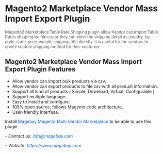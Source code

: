 <h1>Magento2 Marketplace Vendor Mass Import Export Plugin</h1>

<p><span style="color:rgb(99, 99, 99); font-family:roboto,helvetica neue,helvetica,arial,sans-serif; font-size:14px">Magento2 Marketplace Table Rate Shipping plugin allow Vendor can import Table Rates shipping via file csv or they can enter the shipping detail as country, zip code, state, price, weight, shipping title directly. It is useful for the vendors to create custom shipping method for their customer</span></p>

<h2>Magento2 Marketplace Vendor Mass Import Export Plugin Features</h2>

<ul>
	<li style="text-align:left">Allow vendor can import bulk products via csv.</li>
	<li style="text-align:left">Allow vendor can export products to file csv with all product information.</li>
	<li style="text-align:left">Support all kind of products ( Simple, Download, Virtual, Configurable ).</li>
	<li style="text-align:left">Support multiple language.</li>
	<li style="text-align:left">Easy to install and configure.</li>
	<li style="text-align:left">100% open source, follows Magento code architecture.</li>
	<li style="text-align:left">User-friendly interface.</li>
</ul>

<p>Install&nbsp;<a href="https://www.magebay.com/magento-multi-vendor-marketplace-extension" style="box-sizing: border-box; background-color: transparent; color: rgb(3, 102, 214); text-decoration-line: none;">Magebay Magento Multi Vendor Marketplace</a>&nbsp;to be able to use this plugin</p>

<p><em>- Contact&nbsp;</em><em>us:</em><em>&nbsp;<a href="mailto:info@magebay.com" style="box-sizing: border-box; background-color: transparent; color: rgb(3, 102, 214); text-decoration-line: none;">info@magebay.com</a></em></p>

<p><em>- Website:&nbsp;<a href="https://www.magebay.com/" style="box-sizing: border-box; background-color: transparent; color: rgb(3, 102, 214); text-decoration-line: none;">https://www.magebay.com</a></em></p>
